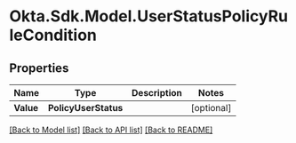 # Okta.Sdk.Model.UserStatusPolicyRuleCondition

## Properties

Name | Type | Description | Notes
------------ | ------------- | ------------- | -------------
**Value** | **PolicyUserStatus** |  | [optional] 

[[Back to Model list]](../README.md#documentation-for-models) [[Back to API list]](../README.md#documentation-for-api-endpoints) [[Back to README]](../README.md)

